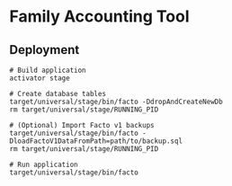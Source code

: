 Family Accounting Tool
======================

## Deployment
```
# Build application
activator stage

# Create database tables
target/universal/stage/bin/facto -DdropAndCreateNewDb
rm target/universal/stage/RUNNING_PID

# (Optional) Import Facto v1 backups
target/universal/stage/bin/facto -DloadFactoV1DataFromPath=path/to/backup.sql
rm target/universal/stage/RUNNING_PID

# Run application
target/universal/stage/bin/facto
```
